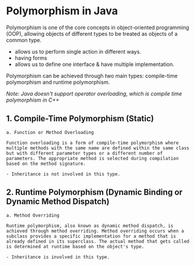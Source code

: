 # Polymorphism in Java

Polymorphism is one of the core concepts in object-oriented programming (OOP), allowing objects of different types to be treated as objects of a common type.
- allows us to perform single action in different ways.
- having forms
- allows us to define one interface & have multiple implementation.

Polymorphism can be achieved through two main types: compile-time polymorphism and runtime polymorphism.

*Note: Java doesn't support operator overloading, which is compile time polymorphism in C++*

## 1. Compile-Time Polymorphism (Static)

    a. Function or Method Overloading

    Function overloading is a form of compile-time polymorphism where multiple methods with the same name are defined within the same class but with different parameter types or a different number of parameters. The appropriate method is selected during compilation based on the method signature.

    - Inheritance is not involved in this type.


## 2. Runtime Polymorphism (Dynamic Binding or Dynamic Method Dispatch)

    a. Method Overriding

    Runtime polymorphism, also known as dynamic method dispatch, is achieved through method overriding. Method overriding occurs when a subclass provides a specific implementation for a method that is already defined in its superclass. The actual method that gets called is determined at runtime based on the object's type.

    - Inheritance is involved in this type.
